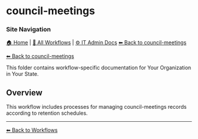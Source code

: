 # council-meetings

### Site Navigation
[🏠 Home](../../README.md) | [📂 All Workflows](../../users/users.md) | [⚙ IT Admin Docs](../../it-admins/README.md)
[⬅ Back to council-meetings](../README.md)

[⬅ Back to council-meetings](../README.md)

This folder contains workflow-specific documentation for Your Organization in Your State.

## Overview
This workflow includes processes for managing council-meetings records according to retention schedules.

---
[⬅ Back to Workflows](../users.md)